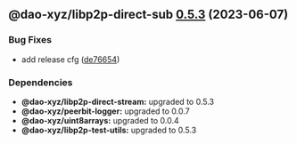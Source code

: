 ## @dao-xyz/libp2p-direct-sub [0.5.3](https://github.com/dao-xyz/peerbit/compare/@dao-xyz/libp2p-direct-sub@0.5.2...@dao-xyz/libp2p-direct-sub@0.5.3) (2023-06-07)


### Bug Fixes

* add release cfg ([de76654](https://github.com/dao-xyz/peerbit/commit/de766548f8106804d319e8b51e9607f2a3f60726))





### Dependencies

* **@dao-xyz/libp2p-direct-stream:** upgraded to 0.5.3
* **@dao-xyz/peerbit-logger:** upgraded to 0.0.7
* **@dao-xyz/uint8arrays:** upgraded to 0.0.4
* **@dao-xyz/libp2p-test-utils:** upgraded to 0.5.3
